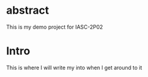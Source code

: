 # abstract

This is my demo project for IASC-2P02

# Intro

This is where I will write my into when I get around to it

